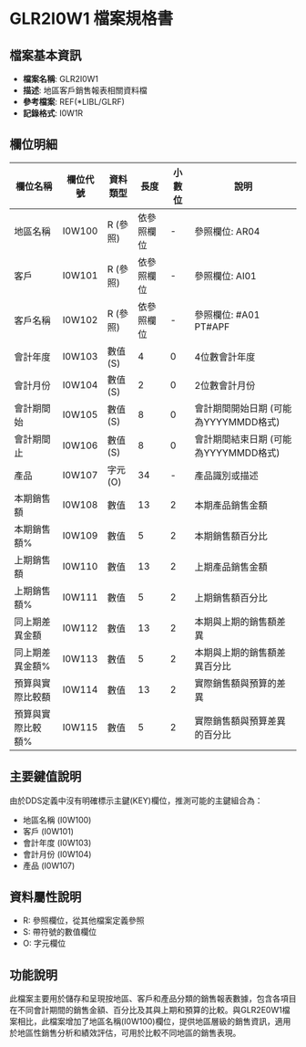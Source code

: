 # GLR2I0W1 檔案規格書

## 檔案基本資訊
- **檔案名稱**: GLR2I0W1
- **描述**: 地區客戶銷售報表相關資料檔
- **參考檔案**: REF(*LIBL/GLRF)
- **記錄格式**: I0W1R

## 欄位明細

| 欄位名稱 | 欄位代號 | 資料類型 | 長度 | 小數位 | 說明 |
|---------|---------|---------|------|-------|------|
| 地區名稱 | I0W100 | R (參照) | 依參照欄位 | - | 參照欄位: AR04 |
| 客戶 | I0W101 | R (參照) | 依參照欄位 | - | 參照欄位: AI01 |
| 客戶名稱 | I0W102 | R (參照) | 依參照欄位 | - | 參照欄位: #A01 PT#APF |
| 會計年度 | I0W103 | 數值(S) | 4 | 0 | 4位數會計年度 |
| 會計月份 | I0W104 | 數值(S) | 2 | 0 | 2位數會計月份 |
| 會計期間始 | I0W105 | 數值(S) | 8 | 0 | 會計期間開始日期 (可能為YYYYMMDD格式) |
| 會計期間止 | I0W106 | 數值(S) | 8 | 0 | 會計期間結束日期 (可能為YYYYMMDD格式) |
| 產品 | I0W107 | 字元(O) | 34 | - | 產品識別或描述 |
| 本期銷售額 | I0W108 | 數值 | 13 | 2 | 本期產品銷售金額 |
| 本期銷售額% | I0W109 | 數值 | 5 | 2 | 本期銷售額百分比 |
| 上期銷售額 | I0W110 | 數值 | 13 | 2 | 上期產品銷售金額 |
| 上期銷售額% | I0W111 | 數值 | 5 | 2 | 上期銷售額百分比 |
| 同上期差異金額 | I0W112 | 數值 | 13 | 2 | 本期與上期的銷售額差異 |
| 同上期差異金額% | I0W113 | 數值 | 5 | 2 | 本期與上期的銷售額差異百分比 |
| 預算與實際比較額 | I0W114 | 數值 | 13 | 2 | 實際銷售額與預算的差異 |
| 預算與實際比較額% | I0W115 | 數值 | 5 | 2 | 實際銷售額與預算差異的百分比 |

## 主要鍵值說明
由於DDS定義中沒有明確標示主鍵(KEY)欄位，推測可能的主鍵組合為：
- 地區名稱 (I0W100)
- 客戶 (I0W101)
- 會計年度 (I0W103)
- 會計月份 (I0W104)
- 產品 (I0W107)

## 資料屬性說明
- R: 參照欄位，從其他檔案定義參照
- S: 帶符號的數值欄位
- O: 字元欄位

## 功能說明
此檔案主要用於儲存和呈現按地區、客戶和產品分類的銷售報表數據，包含各項目在不同會計期間的銷售金額、百分比及其與上期和預算的比較。與GLR2E0W1檔案相比，此檔案增加了地區名稱(I0W100)欄位，提供地區層級的銷售資訊，適用於地區性銷售分析和績效評估，可用於比較不同地區的銷售表現。 